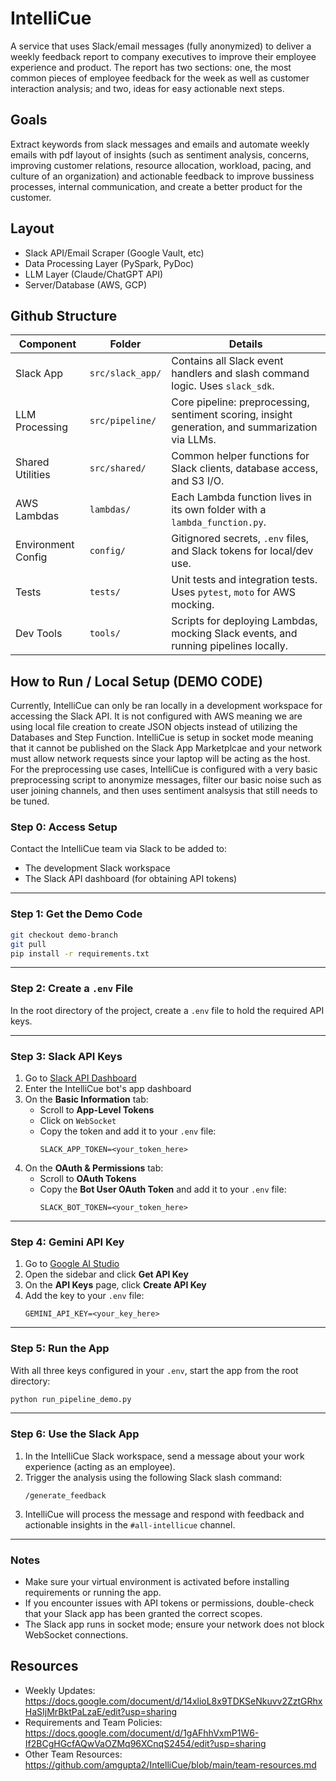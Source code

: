# IntelliCue
A service that uses Slack/email messages (fully anonymized) to deliver a weekly feedback report to company executives to improve their employee experience and product. The report has two sections: one, the most common pieces of employee feedback for the week as well as customer interaction analysis; and two, ideas for easy actionable next steps.

## Goals
Extract keywords from slack messages and emails and automate weekly emails with pdf layout of insights (such as sentiment analysis, concerns, improving customer relations, resource allocation, workload, pacing, and culture of an organization) and actionable feedback to improve bussiness processes, internal communication, and create a better product for the customer. 

## Layout
- Slack API/Email Scraper (Google Vault, etc)
- Data Processing Layer (PySpark, PyDoc)
- LLM Layer (Claude/ChatGPT API)
- Server/Database (AWS, GCP)

## Github Structure
| Component         | Folder         | Details                                                                 |
|------------------|----------------|-------------------------------------------------------------------------|
| Slack App         | `src/slack_app/` | Contains all Slack event handlers and slash command logic. Uses `slack_sdk`. |
| LLM Processing    | `src/pipeline/` | Core pipeline: preprocessing, sentiment scoring, insight generation, and summarization via LLMs. |
| Shared Utilities  | `src/shared/`   | Common helper functions for Slack clients, database access, and S3 I/O. |
| AWS Lambdas       | `lambdas/`      | Each Lambda function lives in its own folder with a `lambda_function.py`. |
| Environment Config| `config/`       | Gitignored secrets, `.env` files, and Slack tokens for local/dev use.  |
| Tests             | `tests/`        | Unit tests and integration tests. Uses `pytest`, `moto` for AWS mocking. |
| Dev Tools         | `tools/`        | Scripts for deploying Lambdas, mocking Slack events, and running pipelines locally. |


## How to Run / Local Setup (DEMO CODE)

Currently, IntelliCue can only be ran locally in a development workspace for accessing the Slack API. It is not configured with AWS meaning we are using local file creation to create JSON objects instead of utilizing the Databases and Step Function. IntelliCue is setup in socket mode meaning that it cannot be published on the Slack App Marketplcae and your network must allow network requests since your laptop will be acting as the host. For the preprocessing use cases, IntelliCue is configured with a very basic preprocessing script to anonymize messages, filter our basic noise such as user joining channels, and then uses sentiment analsysis that still needs to be tuned.

### Step 0: Access Setup
Contact the IntelliCue team via Slack to be added to:
- The development Slack workspace
- The Slack API dashboard (for obtaining API tokens)

---

### Step 1: Get the Demo Code
```bash
git checkout demo-branch
git pull
pip install -r requirements.txt
```

---

### Step 2: Create a `.env` File
In the root directory of the project, create a `.env` file to hold the required API keys.

---

### Step 3: Slack API Keys

1. Go to [Slack API Dashboard](https://api.slack.com/apps)
2. Enter the IntelliCue bot's app dashboard
3. On the **Basic Information** tab:
   - Scroll to **App-Level Tokens**
   - Click on `WebSocket`
   - Copy the token and add it to your `.env` file:
     ```
     SLACK_APP_TOKEN=<your_token_here>
     ```
4. On the **OAuth & Permissions** tab:
   - Scroll to **OAuth Tokens**
   - Copy the **Bot User OAuth Token** and add it to your `.env` file:
     ```
     SLACK_BOT_TOKEN=<your_token_here>
     ```

---

### Step 4: Gemini API Key

1. Go to [Google AI Studio](https://aistudio.google.com/app/)
2. Open the sidebar and click **Get API Key**
3. On the **API Keys** page, click **Create API Key**
4. Add the key to your `.env` file:
   ```
   GEMINI_API_KEY=<your_key_here>
   ```

---

### Step 5: Run the App

With all three keys configured in your `.env`, start the app from the root directory:

```bash
python run_pipeline_demo.py
```

---

### Step 6: Use the Slack App

1. In the IntelliCue Slack workspace, send a message about your work experience (acting as an employee).
2. Trigger the analysis using the following Slack slash command:
   ```
   /generate_feedback
   ```
3. IntelliCue will process the message and respond with feedback and actionable insights in the `#all-intellicue` channel.

---

### Notes

- Make sure your virtual environment is activated before installing requirements or running the app.
- If you encounter issues with API tokens or permissions, double-check that your Slack app has been granted the correct scopes.
- The Slack app runs in socket mode; ensure your network does not block WebSocket connections.



## Resources
- Weekly Updates: https://docs.google.com/document/d/14xlioL8x9TDKSeNkuvv2ZztGRhxHaSIjMrBktPaLzaE/edit?usp=sharing
- Requirements and Team Policies: https://docs.google.com/document/d/1gAFhhVxmP1W6-If2BCgHGcfAQwVaOZMq96XCnqS2454/edit?usp=sharing
- Other Team Resources: https://github.com/amgupta2/IntelliCue/blob/main/team-resources.md
